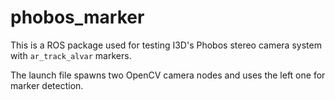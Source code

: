 # phobos_marker

This is a ROS package used for testing I3D's Phobos stereo camera system with `ar_track_alvar` markers.

The launch file spawns two OpenCV camera nodes and uses the left one for marker detection. 
